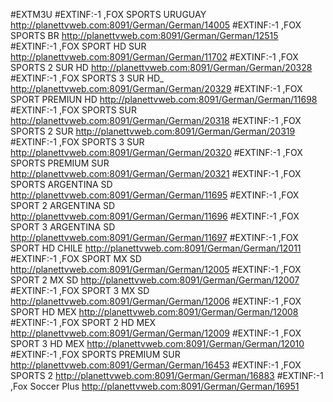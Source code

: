 #EXTM3U
#EXTINF:-1 ,FOX SPORTS URUGUAY
http://planettvweb.com:8091/German/German/14005
#EXTINF:-1 ,FOX SPORTS BR
http://planettvweb.com:8091/German/German/12515
#EXTINF:-1 ,FOX SPORT HD SUR
http://planettvweb.com:8091/German/German/11702
#EXTINF:-1 ,FOX SPORTS 2 SUR HD
http://planettvweb.com:8091/German/German/20328
#EXTINF:-1 ,FOX SPORTS 3 SUR HD_
http://planettvweb.com:8091/German/German/20329
#EXTINF:-1 ,FOX SPORT PREMIUN HD
http://planettvweb.com:8091/German/German/11698
#EXTINF:-1 ,FOX SPORTS SUR
http://planettvweb.com:8091/German/German/20318
#EXTINF:-1 ,FOX SPORTS 2 SUR
http://planettvweb.com:8091/German/German/20319
#EXTINF:-1 ,FOX SPORTS 3 SUR
http://planettvweb.com:8091/German/German/20320
#EXTINF:-1 ,FOX SPORTS PREMIUM SUR
http://planettvweb.com:8091/German/German/20321
#EXTINF:-1 ,FOX SPORTS ARGENTINA SD
http://planettvweb.com:8091/German/German/11695
#EXTINF:-1 ,FOX SPORT 2 ARGENTINA SD
http://planettvweb.com:8091/German/German/11696
#EXTINF:-1 ,FOX SPORT 3 ARGENTINA SD
http://planettvweb.com:8091/German/German/11697
#EXTINF:-1 ,FOX SPORT HD CHILE
http://planettvweb.com:8091/German/German/12011
#EXTINF:-1 ,FOX SPORT MX SD
http://planettvweb.com:8091/German/German/12005
#EXTINF:-1 ,FOX SPORT 2 MX SD
http://planettvweb.com:8091/German/German/12007
#EXTINF:-1 ,FOX SPORT 3 MX SD
http://planettvweb.com:8091/German/German/12006
#EXTINF:-1 ,FOX SPORT HD MEX
http://planettvweb.com:8091/German/German/12008
#EXTINF:-1 ,FOX SPORT 2 HD MEX
http://planettvweb.com:8091/German/German/12009
#EXTINF:-1 ,FOX SPORT 3 HD MEX
http://planettvweb.com:8091/German/German/12010
#EXTINF:-1 ,FOX SPORTS PREMIUM SUR
http://planettvweb.com:8091/German/German/16453
#EXTINF:-1 ,FOX SPORTS 2
http://planettvweb.com:8091/German/German/16883
#EXTINF:-1 ,Fox Soccer Plus
http://planettvweb.com:8091/German/German/16951
